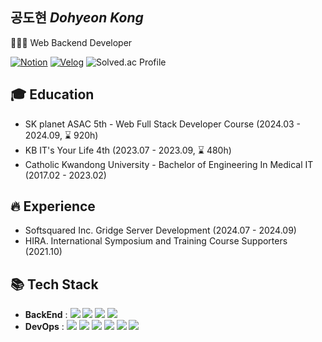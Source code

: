 ## 공도현 <em>Dohyeon Kong</em>
👨🏻‍💻 Web Backend Developer

[![Notion](https://img.shields.io/badge/Portfolio-000000?style=flat&logo=notion&logoColor=white)](https://quickest-cup-9f4.notion.site/Backend-Developer-587ea5742d54476686492bcf314f0387)
[![Velog](https://img.shields.io/badge/velog-20C997?style=flat&logo=velog&logoColor=white)](https://velog.io/@kkong_do/posts)
![Solved.ac Profile](http://mazassumnida.wtf/api/mini/generate_badge?boj=kkongdo)

## 🎓 Education
- SK planet ASAC 5th - Web Full Stack Developer Course (2024.03 - 2024.09, ⌛ 920h)
- KB IT's Your Life 4th (2023.07 - 2023.09, ⌛ 480h)
- Catholic Kwandong University - Bachelor of Engineering In Medical IT (2017.02 - 2023.02)

## 🔥 Experience
- Softsquared Inc. Gridge Server Development (2024.07 - 2024.09)
- HIRA. International Symposium and Training Course Supporters (2021.10)

## 📚 Tech Stack
  - **BackEnd** : <img src="https://img.shields.io/badge/Java-007396?style=flat&logo=openJDK&logoColor=white"/> <img src="https://img.shields.io/badge/Kotlin-7F52FF?style=flat&logo=kotlin&logoColor=white"/> <img src="https://img.shields.io/badge/Spring-6DB33F?style=flat&logo=spring&logoColor=white"/> <img src="https://img.shields.io/badge/Spring Boot-6DB33F?style=flat&logo=spring-boot&logoColor=white"/>
  - **DevOps** : <img src="https://img.shields.io/badge/Oracle-F80000?style=flat&logo=Oracle&logoColor=white"/> <img src="https://img.shields.io/badge/MySQL-4479A1?style=flat&logo=MySQL&logoColor=white"/> <img src="https://img.shields.io/badge/Amazon RDS-527FFF?style=flat&logo=amazonrds&logoColor=white"/> <img src="https://img.shields.io/badge/Amazon EC2-FF9900?style=flat&logo=amazonec2&logoColor=white"/> <img src="https://img.shields.io/badge/Docker-2496ED?style=flat&logo=Docker&logoColor=white"/> <img src="https://img.shields.io/badge/GitHub Actions-2088FF?style=flat&logo=GitHub Actions&logoColor=white"/>
